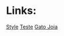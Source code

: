 # Links:
[Style](https://samuelk36br.github.io/meusCDNs/style.js)
[Teste](https://samuelk36br.github.io/meusCDNs/teste.js)
[Gato Joia](https://samuelk36br.github.io/meusCDNs/gatoJoia.js)

